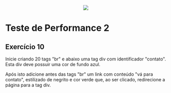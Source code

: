 <p align="center">
    <img src="https://www.infnet.edu.br/infnet/wp-content/themes/infnet.homepage//assets/img/LogoInfnetRodape.png"/>
</p>

# Teste de Performance 2

## Exercício 10

Inicie criando 20 tags "br" e abaixo uma tag div com identificador "contato". Esta div deve possuir uma cor de fundo azul.

Após isto adicione antes das tags "br" um link com conteúdo "vá para contato", estilizado de negrito e cor verde que, ao ser clicado, redirecione a página para a tag div.